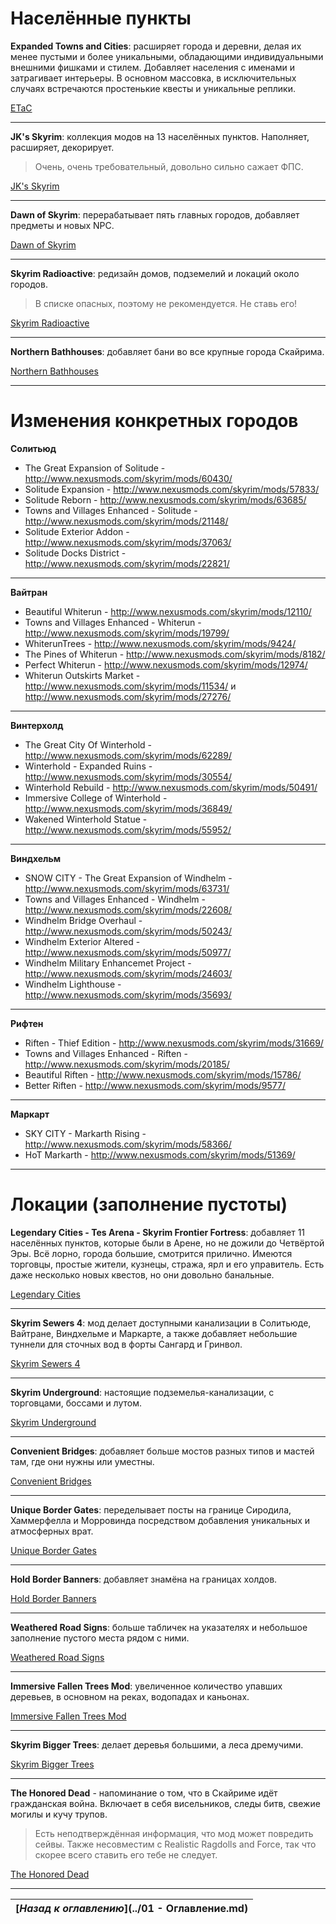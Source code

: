 # Населённые пункты

**Expanded Towns and Cities**: расширяет города и деревни, делая их менее пустыми и более уникальными, обладающими индивидуальными внешними фишками и стилем. Добавляет населения с именами и затрагивает интерьеры. В основном массовка, в исключительных случаях встречаются простенькие квесты и уникальные реплики.

[ETaC](http://www.nexusmods.com/skyrim/mods/13608/)

------

**JK's Skyrim**: коллекция модов на 13 населённых пунктов. Наполняет, расширяет, декорирует.

> Очень, очень требовательный, довольно сильно сажает ФПС.

[JK's Skyrim](http://www.nexusmods.com/skyrim/mods/61035/)

------

**Dawn of Skyrim**: перерабатывает пять главных городов, добавляет предметы и новых NPC.

[Dawn of Skyrim](http://www.nexusmods.com/skyrim/mods/58275/)

------

**Skyrim Radioactive**: редизайн домов, подземелий и локаций около городов.

> В списке опасных, поэтому не рекомендуется. Не ставь его!

[Skyrim Radioactive](http://www.nexusmods.com/skyrim/mods/59871/)

------

**Northern Bathhouses**: добавляет бани во все крупные города Скайрима.

[Northern Bathhouses](http://www.nexusmods.com/skyrim/mods/27489/)

------

# Изменения конкретных городов

**Солитьюд**

+ The Great Expansion of Solitude - http://www.nexusmods.com/skyrim/mods/60430/
+ Solitude Expansion - http://www.nexusmods.com/skyrim/mods/57833/
+ Solitude Reborn - http://www.nexusmods.com/skyrim/mods/63685/
+ Towns and Villages Enhanced - Solitude - http://www.nexusmods.com/skyrim/mods/21148/
+ Solitude Exterior Addon - http://www.nexusmods.com/skyrim/mods/37063/
+ Solitude Docks District - http://www.nexusmods.com/skyrim/mods/22821/

------

**Вайтран**

+ Beautiful Whiterun - http://www.nexusmods.com/skyrim/mods/12110/
+ Towns and Villages Enhanced - Whiterun - http://www.nexusmods.com/skyrim/mods/19799/
+ WhiterunTrees - http://www.nexusmods.com/skyrim/mods/9424/
+ The Pines of Whiterun - http://www.nexusmods.com/skyrim/mods/8182/
+ Perfect Whiterun - http://www.nexusmods.com/skyrim/mods/12974/
+ Whiterun Outskirts Market - http://www.nexusmods.com/skyrim/mods/11534/ и http://www.nexusmods.com/skyrim/mods/27276/

------

**Винтерхолд**

+ The Great City Of Winterhold - http://www.nexusmods.com/skyrim/mods/62289/
+ Winterhold - Expanded Ruins - http://www.nexusmods.com/skyrim/mods/30554/
+ Winterhold Rebuild - http://www.nexusmods.com/skyrim/mods/50491/
+ Immersive College of Winterhold - http://www.nexusmods.com/skyrim/mods/36849/
+ Wakened Winterhold Statue - http://www.nexusmods.com/skyrim/mods/55952/

------

**Виндхельм**

+ SNOW CITY - The Great Expansion of Windhelm - http://www.nexusmods.com/skyrim/mods/63731/
+ Towns and Villages Enhanced - Windhelm - http://www.nexusmods.com/skyrim/mods/22608/
+ Windhelm Bridge Overhaul - http://www.nexusmods.com/skyrim/mods/50243/
+ Windhelm Exterior Altered - http://www.nexusmods.com/skyrim/mods/50977/
+ Windhelm Military Enhancemet Project - http://www.nexusmods.com/skyrim/mods/24603/
+ Windhelm Lighthouse - http://www.nexusmods.com/skyrim/mods/35693/

------

**Рифтен**

+ Riften - Thief Edition  - http://www.nexusmods.com/skyrim/mods/31669/
+ Towns and Villages Enhanced - Riften - http://www.nexusmods.com/skyrim/mods/20185/
+ Beautiful Riften - http://www.nexusmods.com/skyrim/mods/15786/
+ Better Riften - http://www.nexusmods.com/skyrim/mods/9577/

------

**Маркарт**

+ SKY CITY - Markarth Rising - http://www.nexusmods.com/skyrim/mods/58366/
+ HoT Markarth - http://www.nexusmods.com/skyrim/mods/51369/

------

# Локации (заполнение пустоты)

**Legendary Cities - Tes Arena - Skyrim Frontier Fortress**: добавляет 11 населённых пунктов, которые были в Арене, но не дожили до Четвёртой Эры. Всё лорно, города большие, смотрится прилично. Имеются торговцы, простые жители, кузнецы, стража, ярл и его управитель. Есть даже несколько новых квестов, но они довольно банальные.

[Legendary Cities](http://www.nexusmods.com/skyrim/mods/47989/)

------

**Skyrim Sewers 4**: мод делает доступными канализации в Солитьюде, Вайтране, Виндхельме и Маркарте, а также добавляет небольшие туннели для сточных вод в форты Сангард и Гринвол.

[Skyrim Sewers 4](http://www.nexusmods.com/skyrim/mods/14351/)

------

**Skyrim Underground**: настоящие подземелья-канализации, с торговцами, боссами и лутом.

[Skyrim Underground](http://www.nexusmods.com/skyrim/mods/75004/)

------

**Convenient Bridges**: добавляет больше мостов разных типов и мастей там, где они нужны или уместны.

[Convenient Bridges](http://www.nexusmods.com/skyrim/mods/60620/)

------

**Unique Border Gates**: переделывает посты на границе Сиродила, Хаммерфелла и Морровинда посредством добавления уникальных и атмосферных врат.

[Unique Border Gates](http://www.nexusmods.com/skyrim/mods/52296/)

------

**Hold Border Banners**: добавляет знамёна на границах холдов.

[Hold Border Banners](http://www.nexusmods.com/skyrim/mods/43493/)

------

**Weathered Road Signs**: больше табличек на указателях и небольшое заполнение пустого места рядом с ними.

[Weathered Road Signs](http://www.nexusmods.com/skyrim/mods/2810/)

------

**Immersive Fallen Trees Mod**: увеличенное количество упавших деревьев, в основном на реках, водопадах и каньонах.

[Immersive Fallen Trees Mod](http://www.nexusmods.com/skyrim/mods/55699/)

------

**Skyrim Bigger Trees**: делает деревья большими, а леса дремучими.

[Skyrim Bigger Trees](http://www.nexusmods.com/skyrim/mods/17168/)

------

**The Honored Dead** - напоминание о том, что в Скайриме идёт гражданская война. Включает в себя висельников, следы битв, свежие могилы и кучу трупов.

> Есть неподтверждённая информация, что мод может повредить сейвы. Также несовместим с Realistic Ragdolls and Force, так что скорее всего ставить его тебе не следует.

[The Honored Dead](http://www.nexusmods.com/skyrim/mods/52403/)

------

|[*Назад к оглавлению*](../01 - Оглавление.md)|
|:---:|
